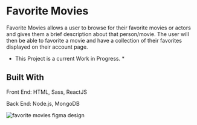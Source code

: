 # Favorite Movies

Favorite Movies allows a user to browse for their favorite movies or actors and gives them a brief description about that person/movie.
The user will then be able to favorite a movie and have a collection of their favorites displayed on their account page.
* This Project is a current Work in Progress. *
 
 ## Built With
 
 Front End:
 HTML, Sass, ReactJS
 
 Back End:
 Node.js, MongoDB
 

![favorite movies figma design](https://user-images.githubusercontent.com/47793125/111672569-7765e780-87f0-11eb-8e61-530a01b1dd02.png)
